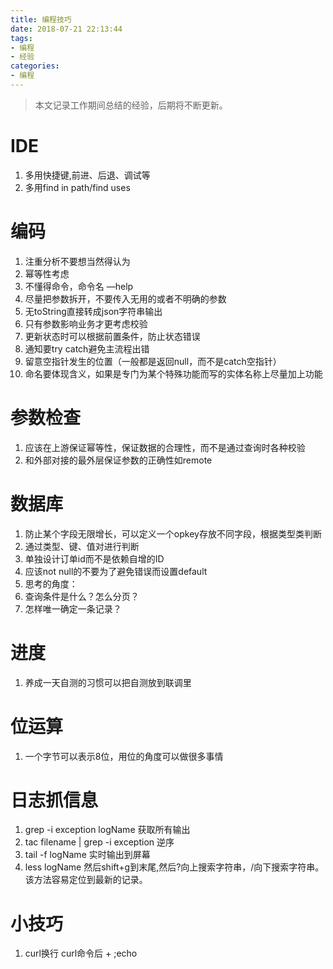 ```yaml
---
title: 编程技巧
date: 2018-07-21 22:13:44
tags: 
- 编程
- 经验
categories:
- 编程
---
```

> 本文记录工作期间总结的经验，后期将不断更新。

# IDE
1. 多用快捷键,前进、后退、调试等
2. 多用find in path/find uses

# 编码
1. 注重分析不要想当然得认为
2. 幂等性考虑
3. 不懂得命令，命令名 —help
4. 尽量把参数拆开，不要传入无用的或者不明确的参数
5. 无toString直接转成json字符串输出
6. 只有参数影响业务才更考虑校验
7. 更新状态时可以根据前置条件，防止状态错误
8. 通知要try catch避免主流程出错
9. 留意空指针发生的位置（一般都是返回null，而不是catch空指针）
10. 命名要体现含义，如果是专门为某个特殊功能而写的实体名称上尽量加上功能

# 参数检查
1. 应该在上游保证幂等性，保证数据的合理性，而不是通过查询时各种校验
2. 和外部对接的最外层保证参数的正确性如remote

# 数据库
1. 防止某个字段无限增长，可以定义一个opkey存放不同字段，根据类型类判断
2. 通过类型、键、值对进行判断
3. 单独设计订单id而不是依赖自增的ID
4. 应该not null的不要为了避免错误而设置default
5. 思考的角度：
6. 查询条件是什么？怎么分页？
7. 怎样唯一确定一条记录？

# 进度
1. 养成一天自测的习惯可以把自测放到联调里


# 位运算
1. 一个字节可以表示8位，用位的角度可以做很多事情


# 日志抓信息
1. grep -i exception logName 获取所有输出
2. tac filename | grep -i exception 逆序
3. tail -f logName 实时输出到屏幕
4. less logName 然后shift+g到末尾,然后?向上搜索字符串，/向下搜索字符串。该方法容易定位到最新的记录。


# 小技巧
1. curl换行 curl命令后 + ;echo


